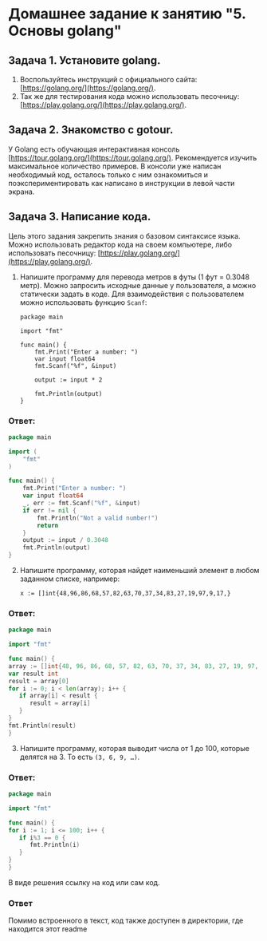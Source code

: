 # Домашнее задание к занятию "5. Основы golang"

## Задача 1. Установите golang.
1. Воспользуйтесь инструкций с официального сайта: [https://golang.org/](https://golang.org/).
2. Так же для тестирования кода можно использовать песочницу: [https://play.golang.org/](https://play.golang.org/).

## Задача 2. Знакомство с gotour.
У Golang есть обучающая интерактивная консоль [https://tour.golang.org/](https://tour.golang.org/).
Рекомендуется изучить максимальное количество примеров. В консоли уже написан необходимый код,
осталось только с ним ознакомиться и поэкспериментировать как написано в инструкции в левой части экрана.

## Задача 3. Написание кода.
Цель этого задания закрепить знания о базовом синтаксисе языка. Можно использовать редактор кода
на своем компьютере, либо использовать песочницу: [https://play.golang.org/](https://play.golang.org/).

1. Напишите программу для перевода метров в футы (1 фут = 0.3048 метр). Можно запросить исходные данные
   у пользователя, а можно статически задать в коде.
   Для взаимодействия с пользователем можно использовать функцию `Scanf`:
    ```
    package main
    
    import "fmt"
    
    func main() {
        fmt.Print("Enter a number: ")
        var input float64
        fmt.Scanf("%f", &input)
    
        output := input * 2
    
        fmt.Println(output)    
    }
    ```
### Ответ:
   ```go
   package main
   
   import (
       "fmt"
   )
   
   func main() {
       fmt.Print("Enter a number: ")
       var input float64
       _, err := fmt.Scanf("%f", &input)
       if err != nil {
           fmt.Println("Not a valid number!")
           return
       }
       output := input / 0.3048
       fmt.Println(output)
   }
   ```

2. Напишите программу, которая найдет наименьший элемент в любом заданном списке, например:
    ```
    x := []int{48,96,86,68,57,82,63,70,37,34,83,27,19,97,9,17,}
    ```
### Ответ:
   ```go
   package main

import "fmt"

func main() {
   array := []int{48, 96, 86, 68, 57, 82, 63, 70, 37, 34, 83, 27, 19, 97, 9, 17}
   var result int
   result = array[0]
   for i := 0; i < len(array); i++ {
      if array[i] < result {
         result = array[i]
      }
   }
   fmt.Println(result)
}

   ```   

3. Напишите программу, которая выводит числа от 1 до 100, которые делятся на 3. То есть `(3, 6, 9, …)`.

### Ответ:
   ```go
package main

import "fmt"

func main() {
   for i := 1; i <= 100; i++ {
      if i%3 == 0 {
         fmt.Println(i)
      }
   }
}
   ```   


В виде решения ссылку на код или сам код.

### Ответ

Помимо встроенного в текст, код также доступен в директории, где находится этот readme



